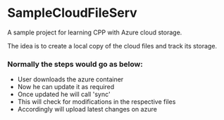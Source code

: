 # SampleCloudFileServ
A sample project for learning CPP with Azure cloud storage.

The idea is to create a local copy of the cloud files and track its storage.

###  Normally the steps would go as below:
- User downloads the azure container
- Now he can update it as required
- Once updated he will call 'sync'
- This will check for modifications in the respective files
- Accordingly will upload latest changes on azure


